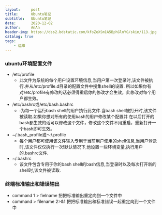 ```yaml
---
layout:     post
title:      Ubuntu笔记
subtitle:   Ubuntu笔记
date:       2020-12-02
author:     AnAn
header-img: https://dss2.bdstatic.com/kfoZeXSm1A5BphGlnYG/skin/113.jpg
catalog: true
tags:
    - 运维
---
```


### ubuntu环境配置文件
- /etc/profile
  - 此文件为系统的每个用户设置环境信息,当用户第一次登录时,该文件被执行.并从/etc/profile.d目录的配置文件中搜集shell的设置.
  所以如果你有对/etc/profile有修改的话必须得重启你的修改才会生效，此修改对每个用户都生效。
- /etc/bashrc或/etc/bash.bashrc
  - :为每一个运行bash shell的用户执行此文件.当bash shell被打开时,该文件被读取.如果你想对所有的使用bash的用户修改某个配置并
  在以后打开的bash都生效的话可以修改这个文件，修改这个文件不用重启，重新打开一个bash即可生效。
- ~/.bash_profile或～/.profile
  - 每个用户都可使用该文件输入专用于当前用户使用的shell信息,当用户登录时,该文件仅仅执行一次!默认情况下,他设置一些环境变量,执行用户的.bashrc文件.
- ~/.bashrc
  - 该文件包含专用于你的bash shell的bash信息,当登录时以及每次打开新的shell时,该文件被读取.

### 终端标准输出和错误输出
- command 1 > fielname 把把标准输出重定向到一个文件中
- command > filename 2>&1 把把标准输出和标准错误一起重定向到一个文件中